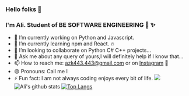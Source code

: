 ### Hello folks 👋
### I'm Ali. Student of BE SOFTWARE ENGINEERING :office: ✨

<!--
**ALI-ZIA-KHAN/ALI-ZIA-KHAN** is a ✨ _special_ ✨ repository because its `README.md` (this file) appears on your GitHub profile. -->

- 🔭 I’m currently working on  Python and Javascript. 
- 🌱 I’m currently learning npm and React. :fire:
- 👯 I’m looking to collaborate on Python C# C++ projects...
- 💬 Ask me about any query of yours,I will definitely help if I know that...
- 📫 How to reach me: azk443.443@gmail.com or on  <a href=https://www.instagram.com/i_am_ali_zk/ class="button icon search">Instagram</a> :rainbow: 
- 😄 Pronouns: Call me I
- ⚡ Fun fact: I am not always coding enjoys every bit of life.
![](https://komarev.com/ghpvc/?username=ALI-ZIA-KHAN&style=flat-square&color=blueviolet)
![Ali's github stats](https://github-readme-stats.vercel.app/api?username=ALI-ZIA-KHAN&count_private=true&hide=prs&show_icons=true&theme=chartreuse-dark)
[![Top Langs](https://github-readme-stats.vercel.app/api/top-langs/?username=ALI-ZIA-KHAN&theme=highcontrast&langs_count=8)](https://github.com/ALI-ZIA-KHAN/github-readme-stats)

